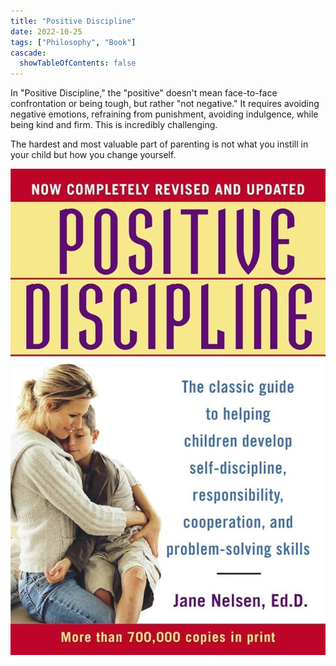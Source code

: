 ```yaml
---
title: "Positive Discipline"
date: 2022-10-25
tags: ["Philosophy", "Book"]
cascade:
  showTableOfContents: false
---
```

In "Positive Discipline," the "positive" doesn't mean face-to-face confrontation or being tough, but rather "not negative." It requires avoiding negative emotions, refraining from punishment, avoiding indulgence, while being kind and firm. This is incredibly challenging.

The hardest and most valuable part of parenting is not what you instill in your child but how you change yourself.

![](positive_discipline.jpg)
